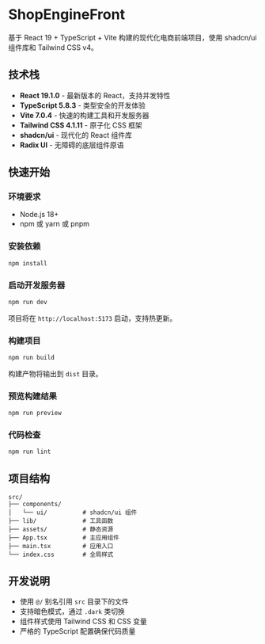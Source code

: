 # ShopEngineFront

基于 React 19 + TypeScript + Vite 构建的现代化电商前端项目，使用 shadcn/ui 组件库和 Tailwind CSS v4。

## 技术栈

- **React 19.1.0** - 最新版本的 React，支持并发特性
- **TypeScript 5.8.3** - 类型安全的开发体验
- **Vite 7.0.4** - 快速的构建工具和开发服务器
- **Tailwind CSS 4.1.11** - 原子化 CSS 框架
- **shadcn/ui** - 现代化的 React 组件库
- **Radix UI** - 无障碍的底层组件原语

## 快速开始

### 环境要求

- Node.js 18+ 
- npm 或 yarn 或 pnpm

### 安装依赖

```bash
npm install
```

### 启动开发服务器

```bash
npm run dev
```

项目将在 `http://localhost:5173` 启动，支持热更新。

### 构建项目

```bash
npm run build
```

构建产物将输出到 `dist` 目录。

### 预览构建结果

```bash
npm run preview
```

### 代码检查

```bash
npm run lint
```

## 项目结构

```
src/
├── components/
│   └── ui/          # shadcn/ui 组件
├── lib/             # 工具函数
├── assets/          # 静态资源
├── App.tsx          # 主应用组件
├── main.tsx         # 应用入口
└── index.css        # 全局样式
```

## 开发说明

- 使用 `@/` 别名引用 `src` 目录下的文件
- 支持暗色模式，通过 `.dark` 类切换
- 组件样式使用 Tailwind CSS 和 CSS 变量
- 严格的 TypeScript 配置确保代码质量
